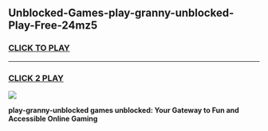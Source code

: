 
## Unblocked-Games-play-granny-unblocked-Play-Free-24mz5
<h3>
<a href="https://premium76.site?title=play-granny-unblocked&ref=23A">CLICK TO PLAY</a></h3>
<hr>

<h3>
<a href="https://premium76.site?title=play-granny-unblocked&ref=23A">CLICK 2 PLAY</a>
  
</h3>

<a href="https://premium76.site?title=play-granny-unblocked&ref=23A"><img src="https://clearcache.store/games.png"></a>


**play-granny-unblocked games unblocked: Your Gateway to Fun and Accessible Online Gaming**
